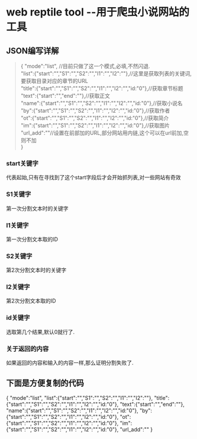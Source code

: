 # web reptile tool --用于爬虫小说网站的工具



## JSON编写详解
> {
> "mode":"list", //目前只做了这一个模式,必填,不然闪退.<br>
> "list":{"start":"","S1":"","S2":"","I1":"","I2":""},//这里是获取列表的关键词,要获取目录对应的章节的URL<br>
> "title":{"start":"","S1":"","S2":"","I1":"","I2":"","id:"0"},//获取章节标题<br>
> "text":{"start":"","end":""},//获取正文<br>
> "name":{"start":"","S1":"","S2":"","I1":"","I2":"","id:"0"},//获取小说名<br>
> "by":{"start":"","S1":"","S2":"","I1":"","I2":"","id:"0"},//获取作者<br>
> "ot":{"start":"","S1":"","S2":"","I1":"","I2":"","id:"0"},//获取简介<br>
> "im":{"start":"","S1":"","S2":"","I1":"","I2":"","id:"0"},//获取图片<br>
> "url_add":""//设置在前部加的URL,部分网站用内链,这个可以在url前加,空则不加<br>
> }

### start关键字
代表起始,只有在寻找到了这个start字段后才会开始抓列表,对一些网站有奇效
### S1关键字
第一次分割文本时的关键字
### I1关键字
第一次分割文本取的ID
### S2关键字
第2次分割文本时的关键字
### I2关键字
第2次分割文本取的ID
### id关键字
选取第几个结果,默认0就行了.

### 关于返回的内容
如果返回的内容和输入的内容一样,那么证明分割失败了.
## 下面是方便复制的代码
 {
 "mode":"list",
 "list":{"start":"","S1":"","S2":"","I1":"","I2":""},
 "title":{"start":"","S1":"","S2":"","I1":"","I2":"","id:"0"},
 "text":{"start":"","end":""},
 "name":{"start":"","S1":"","S2":"","I1":"","I2":"","id:"0"},
 "by":{"start":"","S1":"","S2":"","I1":"","I2":"","id:"0"},
 "ot":{"start":"","S1":"","S2":"","I1":"","I2":"","id:"0"},
 "im":{"start":"","S1":"","S2":"","I1":"","I2":"","id:"0"},
 "url_add":""
 }